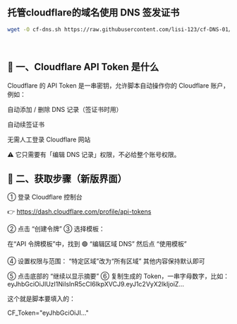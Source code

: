 ## 托管cloudflare的域名使用 DNS 签发证书

```bash
wget -O cf-dns.sh https://raw.githubusercontent.com/lisi-123/cf-DNS-01/main/cf-dns.sh && chmod +x cf-dns.sh && ./cf-dns.sh
```

<br>


## 🧩 一、Cloudflare API Token 是什么

Cloudflare 的 API Token 是一串密钥，允许脚本自动操作你的 Cloudflare 账户，
例如：

自动添加 / 删除 DNS 记录（签证书时用）

自动续签证书

无需人工登录 Cloudflare 网站

⚠️ 它只需要有「编辑 DNS 记录」权限，不必给整个账号权限。

## 🧭 二、获取步骤（新版界面）
① 登录 Cloudflare 控制台

👉 https://dash.cloudflare.com/profile/api-tokens

② 点击 “创建令牌”
③ 选择模板：

在“API 令牌模板”中，找到
🟢 “编辑区域 DNS”
然后点 “使用模板”

④ 设置权限与范围：
“特定区域”改为“所有区域”
其他内容保持默认即可

⑤ 点击底部的 “继续以显示摘要”
⑥ 复制生成的 Token，一串字母数字，比如：
eyJhbGciOiJIUzI1NiIsInR5cCI6IkpXVCJ9.eyJ1c2VyX2lkIjoiZ...


这个就是脚本要填入的：

CF_Token="eyJhbGciOiJI..."

<br><br><br>
